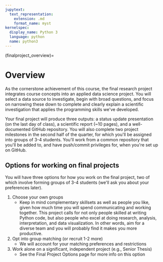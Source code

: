 ```yaml
---
jupytext:
  text_representation:
    extension: .md
    format_name: myst
kernelspec:
  display_name: Python 3
  language: python
  name: python3
---
```


(finalproject_overview)=

# Overview

As the cornerstone achievement of this course, the final research project integrates course concepts into an applied data science project. You will select a data source to investigate, begin with broad questions, and focus on narrowing these down to complete and clearly explain a scientific investigation that applies the programming skills we've developed.

Your final project will produce three outputs: a status update presentation (on the last day of class), a scientific report (\~10 pages), and a well-documented GitHub repository. You will also complete two project milestones in the second half of the quarter, for which you'll be assigned into groups of 3-4 students. You'll work from a common repository that you'll be added to, and have push/commit privileges for, when you're set up on GitHub.


## Options for working on final projects

You will have three options for how you work on the final project, two of which involve forming groups of 3-4 students (we'll ask you about your preferences later). 

1. Choose your own groups 
    - Keep in mind complementary skillsets as well as people you like, given how much time you will spend communicating and working together. This project calls for not only people skilled at writing Python code, but also people who excel at doing research, analysis, interpretation, and data visualization. In other words, aim for a diverse team and you will probably find it makes you more productive.
2. Opt into group matching (or recruit 1-2 more)
    - We will account for your matching preferences and restrictions
3. Work alone on a significant, independent project (e.g., Senior Thesis)
    - See the Final Project Options page for more info on this option